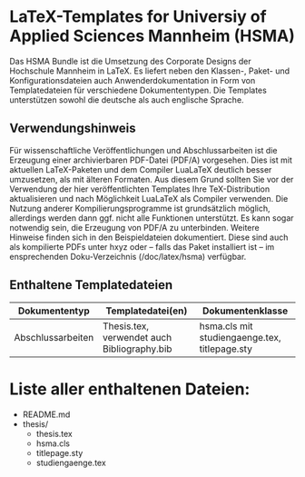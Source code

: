 # LaTeX-Templates for Universiy of Applied Sciences Mannheim (HSMA) 

Das HSMA Bundle ist die Umsetzung des Corporate Designs der Hochschule Mannheim in LaTeX. Es liefert neben den Klassen-, Paket- und Konfigurationsdateien auch Anwenderdokumentation in Form von Templatedateien für verschiedene Dokumententypen.
Die Templates unterstützen sowohl die deutsche als auch englische Sprache. 

## Verwendungshinweis

Für wissenschaftliche Veröffentlichungen und Abschlussarbeiten ist die Erzeugung einer archivierbaren PDF-Datei (PDF/A) vorgesehen. Dies ist mit aktuellen LaTeX-Paketen und dem Compiler LuaLaTeX deutlich besser umzusetzen, als mit älteren Formaten. Aus diesem Grund sollten Sie vor der Verwendung der hier veröffentlichten Templates Ihre TeX-Distribution aktualisieren und nach Möglichkeit LuaLaTeX als Compiler verwenden. Die Nutzung anderer Kompilierungsprogramme ist grundsätzlich möglich, allerdings werden dann ggf. nicht alle Funktionen unterstützt. Es kann sogar notwendig sein, die Erzeugung von PDF/A zu unterbinden. Weitere Hinweise finden sich in den Beispieldateien dokumentiert. Diese sind auch als kompilierte PDFs unter hxyz  oder – falls das Paket installiert ist – im ensprechenden Doku-Verzeichnis (/doc/latex/hsma) verfügbar.


<!---## Nutzung von HSMA über Overleaf--->

<!---Die Hochschule Mannheim verfügt über eine eigene Overleaf-Installation, auf die alle Mitglieder Zugriff haben. Die DEMO-Dateien werden dort in der jeweils aktuellen Version als Templates bereitgestellt: url  Somit ist eine Nutzung ohne lokale Installation möglich.--->



## Enthaltene Templatedateien

Dokumententyp				 | Templatedatei(en)									| Dokumentenklasse
---------------------------------------- | ------------------------------------------------------------------------------------ | ----------------
Abschlussarbeiten 			 | Thesis.tex, verwendet auch Bibliography.bib	| hsma.cls mit studiengaenge.tex, titlepage.sty 


# Liste aller enthaltenen Dateien:

* README.md
* thesis/
  - thesis.tex
  - hsma.cls
  - titlepage.sty
  - studiengaenge.tex
 








